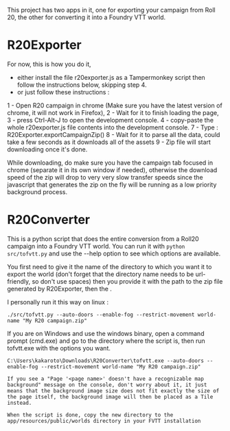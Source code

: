 This project has two apps in it, one for exporting your campaign from Roll 20, the other for converting it into a Foundry VTT world.

# R20Exporter

For now, this is how you do it, 
* either install the file r20exporter.js as a Tampermonkey script then follow the instructions below, skipping step 4.
* or just follow these instructions : 

1 - Open R20 campaign in chrome (Make sure you have the latest version of chrome, it will not work in Firefox), 
2 - Wait for it to finish loading the page, 
3 - press Ctrl-Alt-J to open the development console. 
4 - copy-paste the whole r20exporter.js file contents into the development console.
7 - Type : R20Exporter.exportCampaignZip()
8 - Wait for it to parse all the data, could take a few seconds as it downloads all of the assets
9 - Zip file will start downloading once it's done.

While downloading, do make sure you have the campaign tab focused in chrome (separate it in its own window if needed), otherwise the download speed of the zip will drop to very very slow transfer speeds since the javascript that generates the zip on the fly will be running as a low priority background process.

# R20Converter

This is a python script that does the entire conversion from a Roll20 campaign into a Foundry VTT world.
You can run it with `python src/tofvtt.py` and use the --help option to see which options are available.

You first need to give it the name of the directory to which you want it to export the world (don't forget that the directory name needs to be url-friendly, so don't use spaces) then you provide it with the path to the zip file generated by R20Exporter, then the .

I personally run it this way on linux : 

```
./src/tofvtt.py --auto-doors --enable-fog --restrict-movement world-name "My R20 campaign.zip"
```

If you are on Windows and use the windows binary, open a command prompt (cmd.exe) and go to the directory where the script is, then run tofvtt.exe with the options you want.

```
C:\Users\kakaroto\Downloads\R20Converter\tofvtt.exe --auto-doors --enable-fog --restrict-movement world-name "My R20 campaign.zip"

If you see a "Page '<page name>' doesn't have a recognizable map background" message on the console, don't worry about it, it just means that the background image size does not fit exactly the size of the page itself, the background image will then be placed as a Tile instead.

When the script is done, copy the new directory to the app/resources/public/worlds directory in your FVTT installation